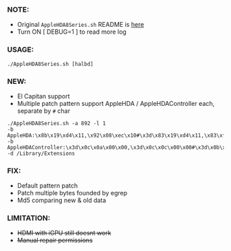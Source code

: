 ### NOTE:

* Original ```AppleHDA8Series.sh``` README is [here](https://github.com/Piker-Alpha/AppleHDA8Series.sh)
* Turn ON [ DEBUG=1 ] to read more log

### USAGE:

```./AppleHDA8Series.sh [halbd]```

### NEW:

- El Capitan support
- Multiple patch pattern support AppleHDA / AppleHDAController each, separate by ```#``` char

```
./AppleHDA8Series.sh -a 892 -l 1
-b AppleHDA:\x8b\x19\xd4\x11,\x92\x08\xec\x10#\x3d\x83\x19\xd4\x11,\x83\xf8\x00\x90\x90
-b AppleHDAController:\x3d\x0c\x0a\x00\x00,\x3d\x0c\x0c\x00\x00#\x3d\x0b\x0c\x00\x00,\x3d\x0c\x0c\x00\x00
-d /Library/Extensions
```

### FIX:

- Default pattern patch
- Patch multiple bytes founded by egrep
- Md5 comparing new & old data

### LIMITATION:

- ~~HDMI with iGPU still doesnt work~~
- ~~Manual repair permissions~~